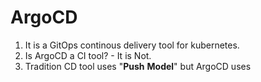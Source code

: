 # ArgoCD

1. It is a GitOps continous delivery tool for kubernetes.
2. Is ArgoCD a CI tool? - It is Not.
3. Tradition CD tool uses "**Push** **Model**" but ArgoCD uses
